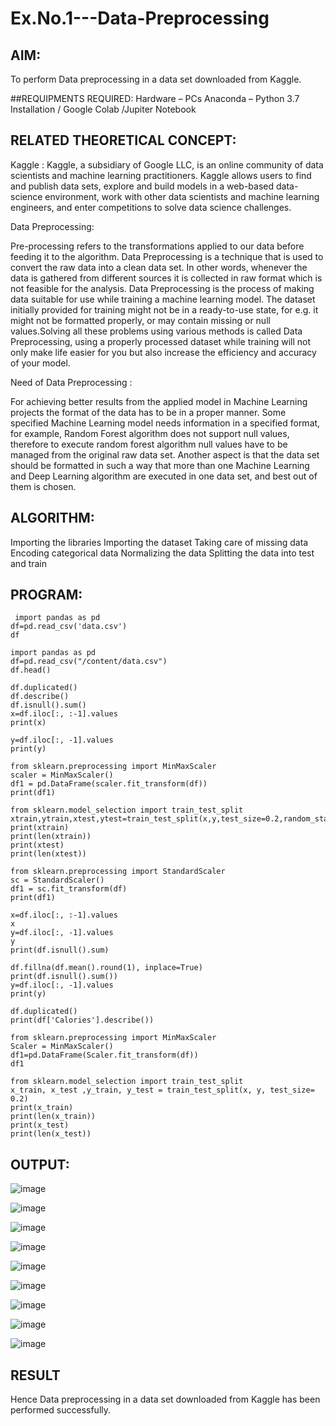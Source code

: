 # Ex.No.1---Data-Preprocessing
## AIM:
To perform Data preprocessing in a data set downloaded from Kaggle.

##REQUIPMENTS REQUIRED:
Hardware – PCs
Anaconda – Python 3.7 Installation / Google Colab /Jupiter Notebook

## RELATED THEORETICAL CONCEPT:

Kaggle :
Kaggle, a subsidiary of Google LLC, is an online community of data scientists and machine learning practitioners. Kaggle allows users to find and publish data sets, explore and build models in a web-based data-science environment, work with other data scientists and machine learning engineers, and enter competitions to solve data science challenges.

Data Preprocessing:

Pre-processing refers to the transformations applied to our data before feeding it to the algorithm. Data Preprocessing is a technique that is used to convert the raw data into a clean data set. In other words, whenever the data is gathered from different sources it is collected in raw format which is not feasible for the analysis.
Data Preprocessing is the process of making data suitable for use while training a machine learning model. The dataset initially provided for training might not be in a ready-to-use state, for e.g. it might not be formatted properly, or may contain missing or null values.Solving all these problems using various methods is called Data Preprocessing, using a properly processed dataset while training will not only make life easier for you but also increase the efficiency and accuracy of your model.

Need of Data Preprocessing :

For achieving better results from the applied model in Machine Learning projects the format of the data has to be in a proper manner. Some specified Machine Learning model needs information in a specified format, for example, Random Forest algorithm does not support null values, therefore to execute random forest algorithm null values have to be managed from the original raw data set.
Another aspect is that the data set should be formatted in such a way that more than one Machine Learning and Deep Learning algorithm are executed in one data set, and best out of them is chosen.


## ALGORITHM:
Importing the libraries
Importing the dataset
Taking care of missing data
Encoding categorical data
Normalizing the data
Splitting the data into test and train

## PROGRAM:
```
 import pandas as pd
df=pd.read_csv('data.csv')
df

import pandas as pd
df=pd.read_csv("/content/data.csv")
df.head()

df.duplicated()
df.describe()
df.isnull().sum()
x=df.iloc[:, :-1].values
print(x)

y=df.iloc[:, -1].values
print(y)

from sklearn.preprocessing import MinMaxScaler
scaler = MinMaxScaler()
df1 = pd.DataFrame(scaler.fit_transform(df))
print(df1)

from sklearn.model_selection import train_test_split
xtrain,ytrain,xtest,ytest=train_test_split(x,y,test_size=0.2,random_state=2)
print(xtrain)
print(len(xtrain))
print(xtest)
print(len(xtest))

from sklearn.preprocessing import StandardScaler
sc = StandardScaler()
df1 = sc.fit_transform(df)
print(df1)

x=df.iloc[:, :-1].values
x
y=df.iloc[:, -1].values
y
print(df.isnull().sum)

df.fillna(df.mean().round(1), inplace=True)
print(df.isnull().sum())
y=df.iloc[:, -1].values
print(y)

df.duplicated()
print(df['Calories'].describe())

from sklearn.preprocessing import MinMaxScaler
Scaler = MinMaxScaler()
df1=pd.DataFrame(Scaler.fit_transform(df))
df1

from sklearn.model_selection import train_test_split
x_train, x_test ,y_train, y_test = train_test_split(x, y, test_size= 0.2)
print(x_train)
print(len(x_train))
print(x_test)
print(len(x_test))
```
## OUTPUT:
![image](https://github.com/Archana2003-Jkumar/Ex.No.1---Data-Preprocessing/assets/93427594/15713192-5dd5-4030-87e9-c316afdb9260)



![image](https://github.com/Archana2003-Jkumar/Ex.No.1---Data-Preprocessing/assets/93427594/35213399-4a01-41b1-9a92-8267bc90d3f3)

![image](https://github.com/Archana2003-Jkumar/Ex.No.1---Data-Preprocessing/assets/93427594/175f8bc7-252b-4f6c-9cb0-f3a09f5d45f5)



![image](https://github.com/Archana2003-Jkumar/Ex.No.1---Data-Preprocessing/assets/93427594/7b6294e5-99cf-43a7-8dd6-dc04373e18ee)


![image](https://github.com/Archana2003-Jkumar/Ex.No.1---Data-Preprocessing/assets/93427594/4a52b76b-4394-4a70-92b6-f57e23ceb2a0)


![image](https://github.com/Archana2003-Jkumar/Ex.No.1---Data-Preprocessing/assets/93427594/dd8bad03-d56c-49f9-b2ff-f6a2981c265f)


![image](https://github.com/Archana2003-Jkumar/Ex.No.1---Data-Preprocessing/assets/93427594/e2045dd8-620c-4533-bd8a-ea00779818ef)


![image](https://github.com/Archana2003-Jkumar/Ex.No.1---Data-Preprocessing/assets/93427594/ff2a8e21-05f7-44f4-8d3e-a3777a4bef1e)



![image](https://github.com/Archana2003-Jkumar/Ex.No.1---Data-Preprocessing/assets/93427594/f54a2ef2-26b7-4834-857b-af0ad7a85f5c)



## RESULT
Hence Data preprocessing in a data set downloaded from Kaggle has been performed successfully.
